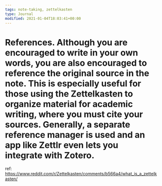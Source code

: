 ```yaml
---
tags: note-taking, zettelkasten
type: Journal
modified: 2021-01-04T18:03:41+00:00
---
```


# References. Although you are encouraged to write in your own words, you are also encouraged to reference the original source in the note. This is especially useful for those using the Zettelkasten to organize material for academic writing, where you must cite your sources. Generally, a separate reference manager is used and an app like Zettlr even lets you integrate with Zotero.

ref: https://www.reddit.com/r/Zettelkasten/comments/b566a4/what_is_a_zettelkasten/
